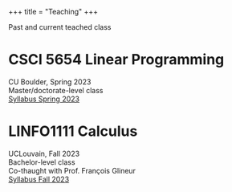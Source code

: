 +++
title = "Teaching"
+++

Past and current teached class

# CSCI 5654 Linear Programming

CU Boulder, Spring 2023\
Master/doctorate-level class\
[Syllabus Spring 2023](/csci5654/)

# LINFO1111 Calculus

UCLouvain, Fall 2023\
Bachelor-level class\
Co-thaught with Prof. François Glineur\
[Syllabus Fall 2023](/linfo1111/)